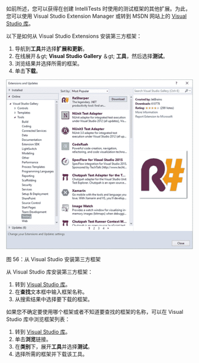 如前所述，您可以获得在创建 IntelliTests 时使用的测试框架的其他扩展。为此，您可以使用 Visual Studio Extension Manager 或转到 MSDN 网站上的 [Visual Studio 库](https://visualstudiogallery.msdn.microsoft.com/)。

以下是如何从 Visual Studio Extensions 安装第三方框架：

1.  导航到**工具**并选择**扩展和更新**。
2.  在线展开＆gt; **Visual Studio Gallery** ＆gt; **工具**，然后选择**测试**。
3.  浏览结果并选择所需的框架。
4.  单击**下载**。

![](img/00058.jpeg)

图 56：从 Visual Studio 安装第三方框架

从 Visual Studio 库安装第三方框架：

1.  转到 [Visual Studio 库](https://visualstudiogallery.msdn.microsoft.com/)。
2.  在**查找**文本框中输入框架名称。
3.  从搜索结果中选择要下载的框架。

如果您不确定要使用哪个框架或者不知道要查找的框架的名称，可以在 Visual Studio 库中浏览框架列表：

1.  转到 [Visual Studio 库](https://visualstudiogallery.msdn.microsoft.com/)。
2.  单击**浏览**链接。
3.  在**类别**下，展开**工具**并选择**测试**。
4.  选择所需的框架并下载该工具。